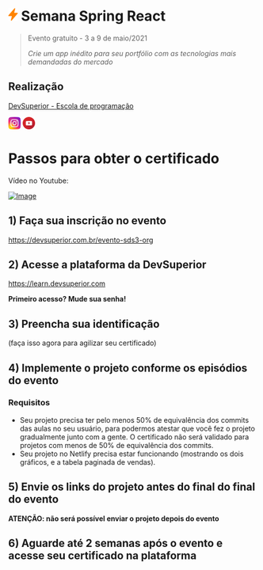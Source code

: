 # ![DevSuperior logo](https://raw.githubusercontent.com/devsuperior/bds-assets/main/ds/devsuperior-logo-small.png) Semana Spring React
> Evento gratuito - 3 a 9 de maio/2021
> 
>  *Crie um app inédito para seu portfólio com as tecnologias mais demandadas do mercado*

## Realização
[DevSuperior - Escola de programação](https://devsuperior.com.br)

[![DevSuperior no Instagram](https://raw.githubusercontent.com/devsuperior/bds-assets/main/ds/ig-icon.png)](https://instagram.com/devsuperior.ig)
[![DevSuperior no Youtube](https://raw.githubusercontent.com/devsuperior/bds-assets/main/ds/yt-icon.png)](https://youtube.com/devsuperior)

# Passos para obter o certificado
Vídeo no Youtube:

[![Image](https://img.youtube.com/vi/3Ck8Wi3wMtk/mqdefault.jpg "Vídeo no Youtube")](https://youtu.be/3Ck8Wi3wMtk)

## 1) Faça sua inscrição no evento

https://devsuperior.com.br/evento-sds3-org

## 2) Acesse a plataforma da DevSuperior

https://learn.devsuperior.com

**Primeiro acesso? Mude sua senha!**

## 3) Preencha sua identificação

(faça isso agora para agilizar seu certificado)

## 4) Implemente o projeto conforme os episódios do evento

### Requisitos
- Seu projeto precisa ter pelo menos 50% de equivalência dos commits das aulas no seu usuário, para podermos atestar que você fez o projeto gradualmente junto com a gente. O certificado não será validado para projetos com menos de 50% de equivalência dos commits.
- Seu projeto no Netlify precisa estar funcionando (mostrando os dois gráficos, e a tabela paginada de vendas).

## 5) Envie os links do projeto antes do final do final do evento

**ATENÇÃO: não será possível enviar o projeto depois do evento**

## 6) Aguarde até 2 semanas após o evento e acesse seu certificado na plataforma

